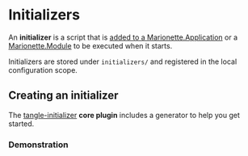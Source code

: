 # Initializers

An **initializer** is a script that is [added to a Marionette.Application](https://github.com/marionettejs/backbone.marionette/blob/master/docs/marionette.application.md#adding-initializers)
or a [Marionette.Module](https://github.com/marionettejs/backbone.marionette/blob/master/docs/marionette.application.module.md#module-initializers) to be executed when it starts.

Initializers are stored under `initializers/` and registered in the local configuration scope.

## Creating an initializer

The [tangle-initializer](https://github.com/tanglejs/initializer) **core plugin** includes a
generator to help you get started.

### Demonstration

<script
  type="text/javascript"
  src="https://asciinema.org/a/8808.js"
  id="asciicast-8808"
  data-speed="2"
  data-size="small"
  data-autoplay="1" async></script>

